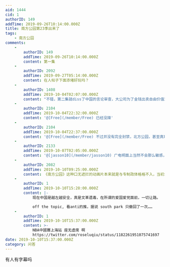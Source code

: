 ```yaml
---
aid: 1444
cid: 1
authorID: 149
addTime: 2019-09-26T10:14:00.000Z
title: 南方公园第23季出来了
tags:
    - 南方公园
comments:
    -
        authorID: 149
        addTime: 2019-09-26T10:14:00.000Z
        content: 第一集
    -
        authorID: 2092
        addTime: 2019-09-27T05:14:00.000Z
        content: 在人帖子下面添堵好玩吗？
    -
        authorID: 1408
        addTime: 2019-10-04T02:07:00.000Z
        content: "不错，第二集就diss了中国的言论审查，大公司为了金钱出卖自由价值观（怎么这么像共产党口中对资本主义金钱至上的批判？）以及在监狱虐待犯人等一系列问题，并且米老鼠身上印了习近平他真人的头\n\n我感觉南方公园要在中国完全封禁啦\U0001F602\U0001F602\U0001F602"
    -
        authorID: 2104
        addTime: 2019-10-04T22:32:00.000Z
        content: '@[Free](/member/Free) 已经没辣'
    -
        authorID: 2104
        addTime: 2019-10-04T22:37:00.000Z
        content: '@[Free](/member/Free) 不过并没有完全封禁，北方公园，甚至真理智障游戏吧都没受到影响。'
    -
        authorID: 2133
        addTime: 2019-10-07T02:05:00.000Z
        content: '@[jasson10](/member/jasson10) 广电明面上当然不会那么敏感，但是压力传导到豆瓣支乎那里就是删删删了'
    -
        authorID: 2082
        addTime: 2019-10-10T09:25:00.000Z
        content: 《南方公园》这种口无遮拦的动画片本来就是与专制政体格格不入，当初怎么能引进的，我是百思不得其解。
    -
        authorID: 1
        addTime: 2019-10-10T15:28:00.000Z
        content: |-
            现在中国是越左越安全，真是文革遗毒，在所谓的爱国爱党面前，一切让路。

            off the topic, 看anti的推，据说 south park 只撤回了一次……
    -
        authorID: 1
        addTime: 2019-10-10T15:37:00.000Z
        content: >-
            NBA中國賽上海站 座无虚席 啊
            https://twitter.com/roseluqiu/status/1182261951075741697
date: 2019-10-10T15:37:00.000Z
category: 问答
---
```


有人有字幕吗
